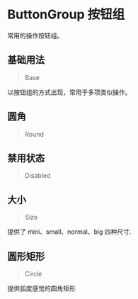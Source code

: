 <!-- @api: OtButton.vue/OtButtonGroupAPI.md -->

# ButtonGroup 按钮组

常用的操作按钮组。

## 基础用法

> Base

以按钮组的方式出现，常用于多项类似操作。

## 圆角

> Round



## 禁用状态

> Disabled



## 大小

> Size

提供了 mini、small、normal、big 四种尺寸.

## 圆形矩形

> Circle

提供弧度感觉的圆角矩形
